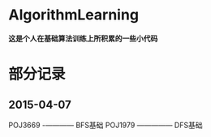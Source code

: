 # AlgorithmLearning
**这是个人在基础算法训练上所积累的一些小代码**
# 部分记录 #  
## 2015-04-07 ##
POJ3669 -———— BFS基础
POJ1979 ————— DFS基础
